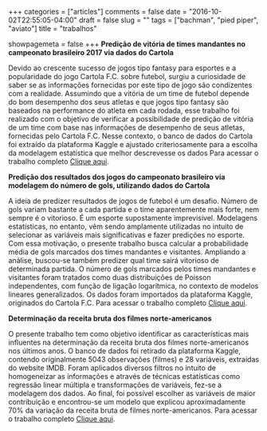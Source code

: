 +++
categories = ["articles"]
comments = false
date = "2016-10-02T22:55:05-04:00"
draft = false
slug = ""
tags = ["bachman", "pied piper", "aviato"]
title = "trabalhos"

showpagemeta = false
+++
**Predição de vitória de times mandantes no campeonato brasileiro 2017 via
dados do Cartola**


Devido ao crescente sucesso de jogos tipo fantasy para esportes e a popularidade do jogo Cartola
F.C. sobre futebol, surgiu a curiosidade de saber se as informações fornecidas por este tipo de jogo
são condizentes com a realidade. Assumindo que a vitória de um time de futebol depende do bom
desempenho dos seus atletas e que jogos tipo fantasy são baseados na performance do atleta em
cada rodada, esse trabalho foi realizado com o objetivo de verificar a possibilidade de predição
de vitória de um time com base nas informações de desempenho de seus atletas, fornecidas pelo
Cartola F.C. Nesse contexto, o banco de dados do Cartola foi extraído da plataforma Kaggle e
ajustado criteriosamente para a escolha da modelagem estatística que melhor descrevesse os dados
Para acessar o trabalho completo [Clique aqui](https://github.com/BrunoHAbreu/Site/blob/master/cartola_reg_logistica.pdf).



**Predição dos resultados dos jogos do campeonato brasileiro via modelagem do número de gols, utilizando dados do Cartola**

A ideia de predizer resultados de jogos de futebol é um desafio. Número de gols variam bastante
a cada partida e o time aparentemente mais forte, nem sempre é o vitorioso. É um esporte
supostamente imprevisível. Modelagens estatísticas, no entanto, vêm sendo amplamente utilizadas
no intuito de selecionar as variáveis mais significativas e fazer predições no esporte. Com essa
motivação, o presente trabalho busca calcular a probabilidade média de gols marcados dos times
mandantes e visitantes. Ampliando a análise, buscou-se também predizer qual time sairá vitorioso
de determinada partida. O número de gols marcados pelos times mandantes e visitantes foram
tratados como duas distribuições de Poisson independentes, com função de ligação logarítmica, no
contexto de modelos lineares generalizados. Os dados foram importados da plataforma Kaggle,
originados do Cartola F.C.
Para acessar o trabalho completo [Clique aqui](https://github.com/BrunoHAbreu/Site/blob/master/cartola_poisson.pdf).


**Determinação da receita bruta dos filmes norte-americanos**

O presente trabalho tem como objetivo identificar as características mais influentes na determinação
da receita bruta dos filmes norte-americanos nos últimos anos. O banco de dados foi retirado
da plataforma Kaggle, contendo originalmente 5043 observações (filmes) e 28 variáveis, extraídas
do website IMDB. Foram aplicados diversos filtros no intuito de homogeneizar as informações
e através de técnicas estatísticas como regressão linear múltipla e transformações de variáveis,
fez-se a modelagem dos dados. Ao final, foi possível escolher as variáveis de maior contribuição e
encontrou-se um modelo que explicou aproximadamente 70% da variação da receita bruta de filmes
norte-americanos. Para acessar o trabalho completo [Clique aqui](https://github.com/BrunoHAbreu/Site/blob/master/filmes_reg_linear.pdf).




